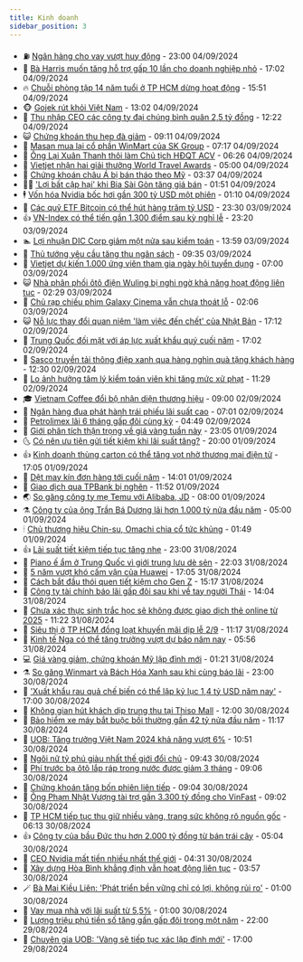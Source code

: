 ```yaml
---
title: Kinh doanh
sidebar_position: 3
---
```


<!-- vnexpress-kinh-doanh:START -->
- ⛽️ [Ngân hàng cho vay vượt huy động](https://vnexpress.net/ngan-hang-cho-vay-vuot-huy-dong-4788869.html) - 23:00 04/09/2024
- 🐲 [Bà Harris muốn tăng hỗ trợ gấp 10 lần cho doanh nghiệp nhỏ](https://vnexpress.net/ba-harris-muon-tang-ho-tro-gap-10-lan-cho-doanh-nghiep-nho-4789005.html) - 17:02 04/09/2024
- 🔥 [Chuỗi phòng tập 14 năm tuổi ở TP HCM dừng hoạt động](https://vnexpress.net/chuoi-phong-tap-14-nam-tuoi-o-tp-hcm-dung-hoat-dong-4789106.html) - 15:51 04/09/2024
- 🐵 [Gojek rút khỏi Việt Nam](https://vnexpress.net/gojek-rut-khoi-viet-nam-4789095.html) - 13:02 04/09/2024
- 🦅 [Thu nhập CEO các công ty đại chúng bình quân 2,5 tỷ đồng](https://vnexpress.net/thu-nhap-ceo-cac-cong-ty-dai-chung-binh-quan-2-5-ty-dong-4789087.html) - 12:22 04/09/2024
- 😺 [Chứng khoán thu hẹp đà giảm](https://vnexpress.net/chung-khoan-thu-hep-da-giam-4789024.html) - 09:11 04/09/2024
- 🤩 [Masan mua lại cổ phần WinMart của SK Group](https://vnexpress.net/masan-mua-lai-co-phan-winmart-cua-sk-group-4788924.html) - 07:17 04/09/2024
- 🌮 [Ông Lại Xuân Thanh thôi làm Chủ tịch HĐQT ACV](https://vnexpress.net/ong-lai-xuan-thanh-thoi-lam-chu-tich-hdqt-acv-4788915.html) - 06:26 04/09/2024
- 🧰 [Vietjet nhận hai giải thưởng World Travel Awards](https://vnexpress.net/vietjet-nhan-hai-giai-thuong-world-travel-awards-4788847.html) - 05:00 04/09/2024
- 🤔 [Chứng khoán châu Á bị bán tháo theo Mỹ](https://vnexpress.net/chung-khoan-chau-a-bi-ban-thao-theo-my-4788789.html) - 03:37 04/09/2024
- 🧑‍💻 [&#39;Lợi bất cập hại&#39; khi Bia Sài Gòn tăng giá bán](https://vnexpress.net/loi-bat-cap-hai-khi-bia-sai-gon-tang-gia-ban-4788582.html) - 01:51 04/09/2024
- 🕴 [Vốn hóa Nvidia bốc hơi gần 300 tỷ USD một phiên](https://vnexpress.net/von-hoa-nvidia-boc-hoi-gan-300-ty-usd-mot-phien-4788722.html) - 01:10 04/09/2024
- 🦩 [Các quỹ ETF Bitcoin có thể hút hàng trăm tỷ USD](https://vnexpress.net/cac-quy-etf-bitcoin-co-the-hut-hang-tram-ty-usd-4788667.html) - 23:30 03/09/2024
- 👍 [VN-Index có thể tiến gần 1.300 điểm sau kỳ nghỉ lễ](https://vnexpress.net/vn-index-co-the-tien-gan-1-300-diem-sau-ky-nghi-le-4788584.html) - 23:20 03/09/2024
- 🏊 [Lợi nhuận DIC Corp giảm một nửa sau kiểm toán](https://vnexpress.net/loi-nhuan-dic-corp-giam-mot-nua-sau-kiem-toan-4788633.html) - 13:59 03/09/2024
- 🤡 [Thủ tướng yêu cầu tăng thu ngân sách](https://vnexpress.net/thu-tuong-yeu-cau-tang-thu-ngan-sach-4788603.html) - 09:35 03/09/2024
- 👀 [Vietjet dự kiến 1.000 ứng viên tham gia ngày hội tuyển dụng](https://vnexpress.net/vietjet-du-kien-1-000-ung-vien-tham-gia-ngay-hoi-tuyen-dung-4788367.html) - 07:00 03/09/2024
- 😺 [Nhà phân phối ôtô điện Wuling bị nghi ngờ khả năng hoạt động liên tục](https://vnexpress.net/nha-phan-phoi-oto-dien-wuling-bi-nghi-ngo-kha-nang-hoat-dong-lien-tuc-4788515.html) - 02:29 03/09/2024
- 🦣 [Chủ rạp chiếu phim Galaxy Cinema vẫn chưa thoát lỗ](https://vnexpress.net/chu-rap-chieu-phim-galaxy-cinema-van-chua-thoat-lo-4788548.html) - 02:06 03/09/2024
- 😺 [Nỗ lực thay đổi quan niệm &#39;làm việc đến chết&#39; của Nhật Bản](https://vnexpress.net/no-luc-thay-doi-quan-niem-lam-viec-den-chet-cua-nhat-ban-4787962.html) - 17:12 02/09/2024
- 💼 [Trung Quốc đối mặt với áp lực xuất khẩu quý cuối năm](https://vnexpress.net/trung-quoc-doi-mat-voi-ap-luc-xuat-khau-quy-cuoi-nam-4788434.html) - 17:02 02/09/2024
- 🤗 [Sasco truyền tải thông điệp xanh qua hàng nghìn quà tặng khách hàng](https://vnexpress.net/sasco-truyen-tai-thong-diep-xanh-qua-hang-nghin-qua-tang-khach-hang-4788486.html) - 12:30 02/09/2024
- 👀 [Lo ảnh hưởng tâm lý kiểm toán viên khi tăng mức xử phạt](https://vnexpress.net/lo-anh-huong-tam-ly-kiem-toan-vien-khi-tang-muc-xu-phat-4788352.html) - 11:29 02/09/2024
- 🎓 [Vietnam Coffee đổi bộ nhận diện thương hiệu](https://vnexpress.net/vietnam-coffee-doi-bo-nhan-dien-thuong-hieu-4787010.html) - 09:00 02/09/2024
- 🗽 [Ngân hàng đua phát hành trái phiếu lãi suất cao](https://vnexpress.net/ngan-hang-dua-phat-hanh-trai-phieu-lai-suat-cao-4788276.html) - 07:01 02/09/2024
- 🚀 [Petrolimex lãi 6 tháng gấp đôi cùng kỳ](https://vnexpress.net/petrolimex-lai-6-thang-gap-doi-cung-ky-4788362.html) - 04:49 02/09/2024
- 🤗 [Giới phân tích thận trọng về giá vàng tuần này](https://vnexpress.net/gioi-phan-tich-than-trong-ve-gia-vang-tuan-nay-4788214.html) - 23:05 01/09/2024
- 🌜 [Có nên ưu tiên gửi tiết kiệm khi lãi suất tăng?](https://vnexpress.net/co-nen-uu-tien-gui-tiet-kiem-khi-lai-suat-tang-4782862.html) - 20:00 01/09/2024
- 👍 [Kinh doanh thùng carton có thể tăng vọt nhờ thương mại điện tử](https://vnexpress.net/kinh-doanh-thung-carton-co-the-tang-vot-nho-thuong-mai-dien-tu-4788251.html) - 17:05 01/09/2024
- 🤖 [Dệt may kín đơn hàng tới cuối năm](https://vnexpress.net/det-may-kin-don-hang-toi-cuoi-nam-4788241.html) - 14:01 01/09/2024
- 🫣 [Giao dịch qua TPBank bị nghẽn](https://vnexpress.net/giao-dich-qua-tpbank-bi-nghen-4788247.html) - 11:52 01/09/2024
- 🌏 [So găng công ty mẹ Temu với Alibaba, JD](https://vnexpress.net/so-gang-cong-ty-me-temu-voi-alibaba-jd-4787697.html) - 08:00 01/09/2024
- ⚗️ [Công ty của ông Trần Bá Dương lãi hơn 1.000 tỷ nửa đầu năm](https://vnexpress.net/cong-ty-cua-ong-tran-ba-duong-lai-hon-1-000-ty-nua-dau-nam-4788118.html) - 05:00 01/09/2024
- 🕯 [Chủ thương hiệu Chin-su, Omachi chia cổ tức khủng](https://vnexpress.net/chu-thuong-hieu-chin-su-omachi-chia-co-tuc-khung-4788031.html) - 01:49 01/09/2024
- 👍 [Lãi suất tiết kiệm tiếp tục tăng nhẹ](https://vnexpress.net/lai-suat-tiet-kiem-tiep-tuc-tang-nhe-4788026.html) - 23:00 31/08/2024
- 🤠 [Piano ế ẩm ở Trung Quốc vì giới trung lưu dè sẻn](https://vnexpress.net/piano-e-am-o-trung-quoc-vi-gioi-trung-luu-de-sen-4787977.html) - 22:03 31/08/2024
- 🌊 [5 năm vượt khó cấm vận của Huawei](https://vnexpress.net/5-nam-vuot-kho-cam-van-cua-huawei-4787556.html) - 17:05 31/08/2024
- 🌈 [Cách bắt đầu thói quen tiết kiệm cho Gen Z](https://vnexpress.net/cach-bat-dau-thoi-quen-tiet-kiem-cho-gen-z-4786363.html) - 15:17 31/08/2024
- 🥳 [Công ty tài chính báo lãi gấp đôi sau khi về tay người Thái](https://vnexpress.net/cong-ty-tai-chinh-bao-lai-gap-doi-sau-khi-ve-tay-nguoi-thai-4787683.html) - 14:04 31/08/2024
- 🐻 [Chưa xác thực sinh trắc học sẽ không được giao dịch thẻ online từ 2025](https://vnexpress.net/chua-xac-thuc-sinh-trac-hoc-se-khong-duoc-giao-dich-the-online-tu-2025-4788007.html) - 11:22 31/08/2024
- 💫 [Siêu thị ở TP HCM đồng loạt khuyến mãi dịp lễ 2/9](https://vnexpress.net/sieu-thi-o-tp-hcm-dong-loat-khuyen-mai-dip-le-2-9-4787971.html) - 11:17 31/08/2024
- 🤩 [Kinh tế Nga có thể tăng trưởng vượt dự báo năm nay](https://vnexpress.net/kinh-te-nga-co-the-tang-truong-vuot-du-bao-nam-nay-4787910.html) - 05:56 31/08/2024
- 💻 [Giá vàng giảm, chứng khoán Mỹ lập đỉnh mới](https://vnexpress.net/gia-vang-giam-chung-khoan-my-lap-dinh-moi-4787837.html) - 01:21 31/08/2024
- ⚗️ [So găng Winmart và Bách Hóa Xanh sau khi cùng báo lãi](https://vnexpress.net/so-gang-winmart-va-bach-hoa-xanh-sau-khi-cung-bao-lai-4786492.html) - 23:00 30/08/2024
- 🌈 [&#39;Xuất khẩu rau quả chế biến có thể lập kỷ lục 1,4 tỷ USD năm nay&#39;](https://vnexpress.net/xuat-khau-rau-qua-che-bien-co-the-lap-ky-luc-1-4-ty-usd-nam-nay-4787675.html) - 17:00 30/08/2024
- 🌝 [Không gian hút khách dịp trung thu tại Thiso Mall](https://vnexpress.net/khong-gian-hut-khach-dip-trung-thu-tai-thiso-mall-4787738.html) - 12:00 30/08/2024
- 🥸 [Bảo hiểm xe máy bắt buộc bồi thường gần 42 tỷ nửa đầu năm](https://vnexpress.net/ty-le-boi-thuong-bao-hiem-xe-may-bat-buoc-duoi-10-4787722.html) - 11:17 30/08/2024
- 🦆 [UOB: Tăng trưởng Việt Nam 2024 khả năng vượt 6%](https://vnexpress.net/uob-tang-truong-viet-nam-2024-kha-nang-vuot-6-4787654.html) - 10:51 30/08/2024
- 🌋 [Ngôi nữ tỷ phú giàu nhất thế giới đổi chủ](https://vnexpress.net/ngoi-nu-ty-phu-giau-nhat-the-gioi-doi-chu-4787614.html) - 09:43 30/08/2024
- 🦍 [Phí trước bạ ôtô lắp ráp trong nước được giảm 3 tháng](https://vnexpress.net/phi-truoc-ba-oto-lap-rap-trong-nuoc-duoc-giam-3-thang-4776296.html) - 09:06 30/08/2024
- 🤔 [Chứng khoán tăng bốn phiên liên tiếp](https://vnexpress.net/chung-khoan-hom-nay-30-8-tang-bon-phien-lien-tiep-4787632.html) - 09:04 30/08/2024
- 🧰 [Ông Phạm Nhật Vượng tài trợ gần 3.300 tỷ đồng cho VinFast](https://vnexpress.net/ong-pham-nhat-vuong-tai-tro-gan-3-300-ty-dong-cho-vinfast-4787652.html) - 09:02 30/08/2024
- 🌝 [TP HCM tiếp tục thu giữ nhiều vàng, trang sức không rõ nguồn gốc](https://vnexpress.net/tp-hcm-tiep-tuc-thu-giu-nhieu-vang-trang-suc-khong-ro-nguon-goc-4787552.html) - 06:13 30/08/2024
- 👍 [Công ty của bầu Đức thu hơn 2.000 tỷ đồng từ bán trái cây](https://vnexpress.net/cong-ty-cua-bau-duc-thu-hon-2-000-ty-dong-tu-ban-trai-cay-4787515.html) - 05:04 30/08/2024
- 🗽 [CEO Nvidia mất tiền nhiều nhất thế giới](https://vnexpress.net/ceo-nvidia-mat-tien-nhieu-nhat-the-gioi-4787482.html) - 04:31 30/08/2024
- 🐎 [Xây dựng Hòa Bình khẳng định vẫn hoạt động liên tục](https://vnexpress.net/xay-dung-hoa-binh-khang-dinh-van-hoat-dong-lien-tuc-4787424.html) - 03:57 30/08/2024
- 🪄 [Bà Mai Kiều Liên: &#39;Phát triển bền vững chỉ có lợi, không rủi ro&#39;](https://vnexpress.net/ba-mai-kieu-lien-phat-trien-ben-vung-chi-co-loi-khong-rui-ro-4787161.html) - 01:00 30/08/2024
- 🎊 [Vay mua nhà với lãi suất từ 5,5%](https://vnexpress.net/vay-mua-nha-voi-lai-suat-tu-5-5-4786979.html) - 01:00 30/08/2024
- 🗽 [Lượng triệu phú tiền số tăng gần gấp đôi trong một năm](https://vnexpress.net/luong-trieu-phu-tien-so-tang-gan-gap-doi-trong-mot-nam-4787178.html) - 22:00 29/08/2024
- 🦩 [Chuyên gia UOB: &#39;Vàng sẽ tiếp tục xác lập đỉnh mới&#39;](https://vnexpress.net/chuyen-gia-uob-vang-se-tiep-tuc-pha-dinh-moi-4786848.html) - 17:00 29/08/2024<!-- vnexpress-kinh-doanh:END -->
